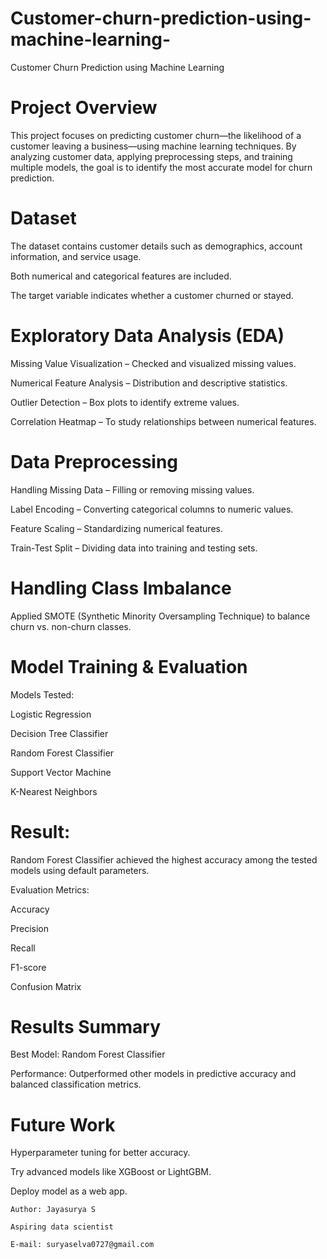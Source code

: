 # Customer-churn-prediction-using-machine-learning-

Customer Churn Prediction using Machine Learning
# Project Overview
This project focuses on predicting customer churn—the likelihood of a customer leaving a business—using machine learning techniques.
By analyzing customer data, applying preprocessing steps, and training multiple models, the goal is to identify the most accurate model for churn prediction.

# Dataset
The dataset contains customer details such as demographics, account information, and service usage.

Both numerical and categorical features are included.

The target variable indicates whether a customer churned or stayed.

# Exploratory Data Analysis (EDA)
Missing Value Visualization – Checked and visualized missing values.

Numerical Feature Analysis – Distribution and descriptive statistics.

Outlier Detection – Box plots to identify extreme values.

Correlation Heatmap – To study relationships between numerical features.

# Data Preprocessing
Handling Missing Data – Filling or removing missing values.

Label Encoding – Converting categorical columns to numeric values.

Feature Scaling – Standardizing numerical features.

Train-Test Split – Dividing data into training and testing sets.

# Handling Class Imbalance
Applied SMOTE (Synthetic Minority Oversampling Technique) to balance churn vs. non-churn classes.

# Model Training & Evaluation
Models Tested:

Logistic Regression

Decision Tree Classifier

Random Forest Classifier

Support Vector Machine

K-Nearest Neighbors

# Result:

Random Forest Classifier achieved the highest accuracy among the tested models using default parameters.

Evaluation Metrics:

Accuracy

Precision

Recall

F1-score

Confusion Matrix

# Results Summary
Best Model: Random Forest Classifier

Performance: Outperformed other models in predictive accuracy and balanced classification metrics.

 # Future Work
Hyperparameter tuning for better accuracy.

Try advanced models like XGBoost or LightGBM.

Deploy model as a web app.



    Author: Jayasurya S

    Aspiring data scientist
       
    E-mail: suryaselva0727@gmail.com
